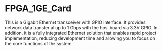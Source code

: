 # FPGA_1GE_Card
This is a Gigabit Ethernet transceiver with GPIO interface. It provides network data transfer at up to 1 Gbps with the host board via 3.3V GPIO. In addition, it is a fully integrated Ethernet solution that enables rapid project implementation, reducing development time and allowing you to focus on the core functions of the system.
